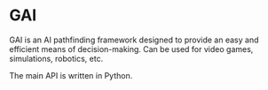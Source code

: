 GAI
===

GAI is an AI pathfinding framework designed to provide an easy and 
efficient means of decision-making. Can be used for video games,
simulations, robotics, etc.

The main API is written in Python.
